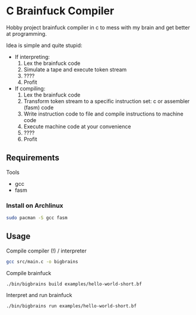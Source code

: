# C Brainfuck Compiler

Hobby project brainfuck compiler in c to mess with my brain and get better at programming.

Idea is simple and quite stupid:
- If interpreting:
  1) Lex the brainfuck code
  2) Simulate a tape and execute token stream 
  3) ????
  4) Profit
- If compiling: 
  1) Lex the brainfuck code
  2) Transform token stream to a specific instruction set: c or assembler (fasm) code
  3) Write instruction code to file and compile instructions to machine code
  4) Execute machine code at your convenience
  5) ????
  6) Profit

## Requirements

Tools
- gcc
- fasm

### Install on Archlinux

```bash
sudo pacman -S gcc fasm
```

## Usage

Compile compiler (!) / interpreter
```bash
gcc src/main.c -o bigbrains
```

Compile brainfuck
```bash
./bin/bigbrains build examples/hello-world-short.bf
```

Interpret and run brainfuck
```bash
./bin/bigbrains run examples/hello-world-short.bf
```
